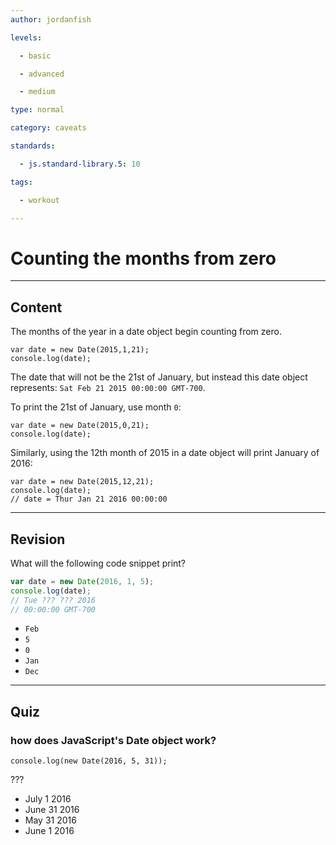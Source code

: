 ```yaml
---
author: jordanfish

levels:

  - basic

  - advanced

  - medium

type: normal

category: caveats

standards:

  - js.standard-library.5: 10

tags:

  - workout

---
```


# Counting the months from zero

---
## Content

The months of the year in a date object begin counting from zero.

```
var date = new Date(2015,1,21);
console.log(date);
```
The date that will not be the 21st of January, but instead this date object represents: `Sat Feb 21 2015 00:00:00 GMT-700`.

To print the 21st of January, use month `0`:

```
var date = new Date(2015,0,21);
console.log(date);
```

Similarly, using the 12th month of 2015 in a date object will print January of 2016:

```
var date = new Date(2015,12,21);
console.log(date);
// date = Thur Jan 21 2016 00:00:00
```

---
## Revision

What will the following code snippet print?
```javascript
var date = new Date(2016, 1, 5);
console.log(date);
// Tue ??? ??? 2016
// 00:00:00 GMT-700
```


* `Feb`
* `5`
* `0`
* `Jan`
* `Dec`

---
## Quiz
### how does JavaScript's Date object work?
```
console.log(new Date(2016, 5, 31));
```

 ???

* July 1 2016
* June 31 2016
* May 31 2016
* June 1 2016
